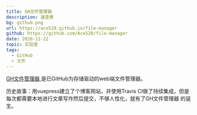 ```yaml
---
title: GH文件管理器 
description: 速查表
bg: github.png
url: https://ace520.github.io/file-manager
github: https://github.com/Ace520/file-manager
date: 2020-12-22
topic: 实验室
tags: 
  - GitHub
  - 文件
---
```


[GH文件管理器 ](https://ace520.github.io/file-manager) 是已GitHub为存储驱动的web端文件管理器。

历史故事：用vuepress建立了个博客网站，并使用Travis CI做了持续集成，但是每次都需要本地进行文章写作然后提交，不够人性化，就有了GH文件管理器 的诞生。


